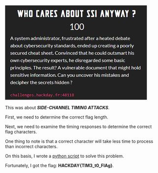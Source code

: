 ![chall description](dist/chall.png)

This was about **_SIDE-CHANNEL TIMING ATTACKS_**.

First, we need to determine the correct flag length.

Next, we need to examine the timing responses to determine the correct flag characters.

One thing to note is that a correct character will take less time to process than incorrect characters.

On this basis, I wrote a [python script](solve/wu.py) to solve this problem.

Fortunately, I got the flag: **HACKDAY{TIM3_t0_FlAg}**.
